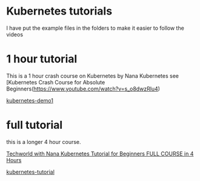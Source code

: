 # Kubernetes tutorials

I have put the example files in the folders to make it easier to follow the videos

# 1 hour tutorial
This is a 1 hour crash course on Kubernetes by Nana Kubernetes
see [Kubernetes Crash Course for Absolute Beginners(https://www.youtube.com/watch?v=s_o8dwzRlu4)

[kubernetes-demo1](../kubernetes/kubernetes-demo1)

# full tutorial
this is a longer 4 hour course. 

[Techworld with Nana Kubernetes Tutorial for Beginners FULL COURSE in 4 Hours](https://www.youtube.com/watch?v=X48VuDVv0do)

[kubernetes-tutorial](../kubernetes/kubernetes-tutorial)

